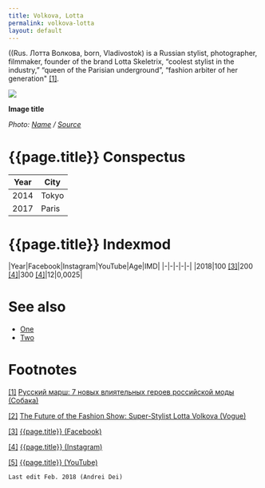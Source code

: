 ```yaml
---
title: Volkova, Lotta
permalink: volkova-lotta
layout: default
---
```


((Rus. Лотта Волкова, born, Vladivostok) is a Russian stylist, photographer, filmmaker, founder of the brand Lotta Skeletrix, “coolest stylist in the industry,” “queen of the Parisian underground”, “fashion arbiter of her generation" <span id="a1">[\[1\]](#f1)</span>.

![](/encyclopedia/images/image-name.jpg)

**Image title**

*Photo: [Name](index) / [Source](index)*

# {{page.title}} Conspectus

|Year|City|
|-|-|
|2014|Tokyo|
|2017|Paris|

# {{page.title}} Indexmod

|Year|Facebook|Instagram|YouTube|Age|IMD|
|-|-|-|-|-|
|2018|100 <span id="a3">[\[3\]](#f3)</span>|200 <span id="a4">[\[4\]](#f4)</span>|300 <span id="a4">[\[4\]](#f4)</span>|12|0,0025|


# See also

+ [One](index)
+ [Two](index)

# Footnotes

[[1]](#a1) <span id="f1"></span> [Русский марш: 7 новых влиятельных героев российской моды (Собака)](index)

[[2]](#a3) <span id="f3"></span> [The Future of the Fashion Show: Super-Stylist Lotta Volkova (Vogue)](index)

[[3]](#a3) <span id="f3"></span> [{{page.title}} (Facebook)](index)

[[4]](#a4) <span id="f4"></span> [{{page.title}} (Instagram)](index)

[[5]](#a5) <span id="f5"></span> [{{page.title}} (YouTube)](index)

`Last edit Feb. 2018 (Andrei Dei)`
